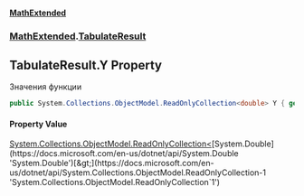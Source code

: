 #### [MathExtended](index.md 'index')
### [MathExtended](MathExtended.md 'MathExtended').[TabulateResult](MathExtended_TabulateResult.md 'MathExtended.TabulateResult')
## TabulateResult.Y Property
Значения функции  
```csharp
public System.Collections.ObjectModel.ReadOnlyCollection<double> Y { get; }
```
#### Property Value
[System.Collections.ObjectModel.ReadOnlyCollection&lt;](https://docs.microsoft.com/en-us/dotnet/api/System.Collections.ObjectModel.ReadOnlyCollection-1 'System.Collections.ObjectModel.ReadOnlyCollection`1')[System.Double](https://docs.microsoft.com/en-us/dotnet/api/System.Double 'System.Double')[&gt;](https://docs.microsoft.com/en-us/dotnet/api/System.Collections.ObjectModel.ReadOnlyCollection-1 'System.Collections.ObjectModel.ReadOnlyCollection`1')
